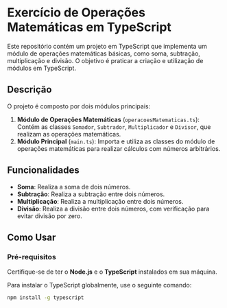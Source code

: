 # Exercício de Operações Matemáticas em TypeScript

Este repositório contém um projeto em TypeScript que implementa um módulo de operações matemáticas básicas, como soma, subtração, multiplicação e divisão. O objetivo é praticar a criação e utilização de módulos em TypeScript.

## Descrição

O projeto é composto por dois módulos principais:

1. **Módulo de Operações Matemáticas** (`operacoesMatematicas.ts`): Contém as classes `Somador`, `Subtrador`, `Multiplicador` e `Divisor`, que realizam as operações matemáticas.
2. **Módulo Principal** (`main.ts`): Importa e utiliza as classes do módulo de operações matemáticas para realizar cálculos com números arbitrários.

## Funcionalidades

- **Soma**: Realiza a soma de dois números.
- **Subtração**: Realiza a subtração entre dois números.
- **Multiplicação**: Realiza a multiplicação entre dois números.
- **Divisão**: Realiza a divisão entre dois números, com verificação para evitar divisão por zero.

## Como Usar

### Pré-requisitos

Certifique-se de ter o **Node.js** e o **TypeScript** instalados em sua máquina.

Para instalar o TypeScript globalmente, use o seguinte comando:

```bash
npm install -g typescript
